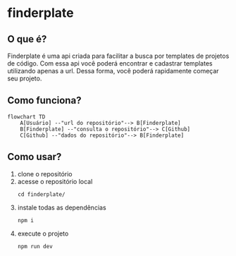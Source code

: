 # finderplate

## O que é?
Finderplate é uma api criada para facilitar a busca por templates de projetos de código. Com essa api você poderá encontrar e cadastrar templates utilizando apenas a url.
Dessa forma, você poderá rapidamente começar seu projeto.

## Como funciona?
```mermaid
flowchart TD
	A[Usuário] --"url do repositório"--> B[Finderplate] 
    B[Finderplate] --"consulta o repositório"--> C[Github]
    C[Github] --"dados do repositório"--> B[Finderplate]
```

## Como usar?

1. clone o repositório
2. acesse o repositório local
    ``` shell
    cd finderplate/
    ```
3. instale todas as dependências
    ``` shell
    npm i
    ```
4. execute o projeto
    ``` shell
    npm run dev
    ```
